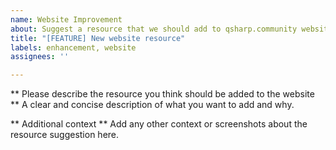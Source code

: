 ```yaml
---
name: Website Improvement
about: Suggest a resource that we should add to qsharp.community website!
title: "[FEATURE] New website resource"
labels: enhancement, website
assignees: ''

---
```


** Please describe the resource you think should be added to the website **
A clear and concise description of what you want to add and why.

** Additional context **
Add any other context or screenshots about the resource suggestion here.

